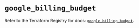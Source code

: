 # `google_billing_budget`

Refer to the Terraform Registry for docs: [`google_billing_budget`](https://registry.terraform.io/providers/hashicorp/google/5.29.0/docs/resources/billing_budget).
